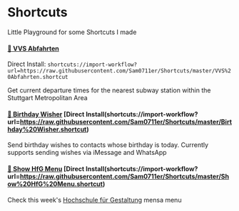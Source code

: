 # Shortcuts
Little Playground for some Shortcuts I made

#### [🚈 VVS Abfahrten](https://github.com/Sam0711er/Shortcuts/blob/master/VVS%20Abfahrten.shortcut)

Direct Install: 
`shortcuts://import-workflow?url=https://raw.githubusercontent.com/Sam0711er/Shortcuts/master/VVS%20Abfahrten.shortcut`

Get current departure times for the nearest subway station within the Stuttgart Metropolitan Area


#### [🎉 Birthday Wisher](https://github.com/Sam0711er/Shortcuts/blob/master/Birthday%20Wisher.shortcut) [Direct Install(shortcuts://import-workflow?url=https://raw.githubusercontent.com/Sam0711er/Shortcuts/master/Birthday%20Wisher.shortcut)
Send birthday wishes to contacts whose birthday is today. Currently supports sending wishes via iMessage and WhatsApp


#### [🥕 Show HfG Menu](https://github.com/Sam0711er/Shortcuts/blob/master/Show%20HfG%20Menu.shortcut) [Direct Install(shortcuts://import-workflow?url=https://raw.githubusercontent.com/Sam0711er/Shortcuts/master/Show%20HfG%20Menu.shortcut)
Check this week's [Hochschule für Gestaltung](https://github.com/hfg-gmuend) mensa menu
